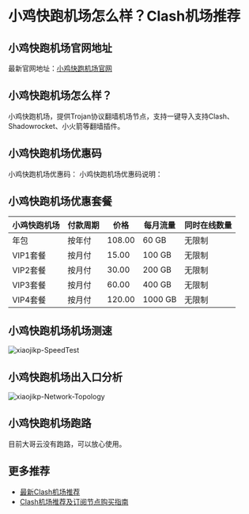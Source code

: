 # 小鸡快跑机场怎么样？Clash机场推荐

## 小鸡快跑机场官网地址
最新官网地址：[小鸡快跑机场官网](https://cf.affxc.com/xiaojikp/)

## 小鸡快跑机场怎么样？
小鸡快跑机场，提供Trojan协议翻墙机场节点，支持一键导入支持Clash、Shadowrocket、小火箭等翻墙插件。

## 小鸡快跑机场优惠码
小鸡快跑机场优惠码：
小鸡快跑机场优惠码说明：

## 小鸡快跑机场优惠套餐

| 小鸡快跑机场 | 付款周期 | 价格     | 每月流量    | 同时在线数量 |
|--------|------|--------|---------|--------|
| 年包     | 按年付  | 108.00 | 60 GB   | 无限制    |
| VIP1套餐 | 按月付  | 15.00  | 100 GB  | 无限制    |
| VIP2套餐 | 按月付  | 30.00  | 200 GB  | 无限制    |
| VIP3套餐 | 按月付  | 60.00  | 400 GB  | 无限制    |
| VIP4套餐 | 按月付  | 120.00 | 1000 GB | 无限制    |

## 小鸡快跑机场机场测速

![xiaojikp-SpeedTest](https://github.com/user-attachments/assets/429998ef-130b-42a1-93a0-48f34e2eab2b)


## 小鸡快跑机场出入口分析

![xiaojikp-Network-Topology](https://github.com/user-attachments/assets/e610b6b9-32d4-4224-8384-a1c5752e65d1)


## 小鸡快跑机场跑路
目前大哥云没有跑路，可以放心使用。

## 更多推荐
 - [最新Clash机场推荐](https://github.com/clashfan/jichangtuijian)
 - [Clash机场推荐及订阅节点购买指南](https://clashfans.com/?utm_source=github&utm_medium=clashfan-details)

